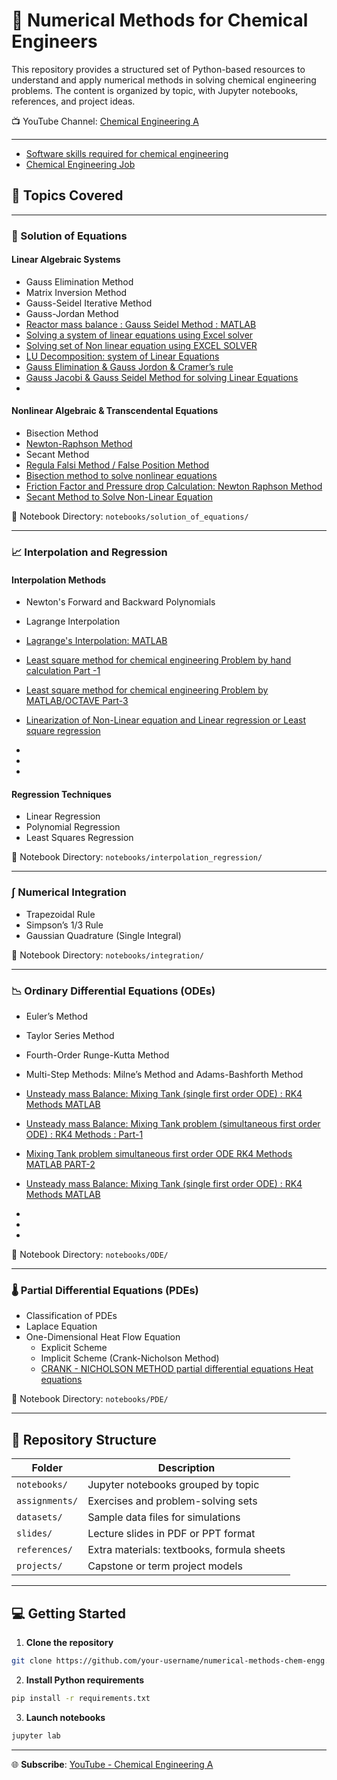 # 🔢 Numerical Methods for Chemical Engineers

This repository provides a structured set of Python-based resources to understand and apply numerical methods in solving chemical engineering problems. The content is organized by topic, with Jupyter notebooks, references, and project ideas.

 
📺 YouTube Channel: [Chemical Engineering A](https://www.youtube.com/@chemicalengineeringA)

---
- [Software skills required for chemical engineering](https://youtube.com/shorts/NsXC10tVr8g)
- [Chemical Engineering Job](https://youtube.com/shorts/6lTH-dxQnX8)
## 📘 Topics Covered

---

### 🧮 Solution of Equations

#### Linear Algebraic Systems
- Gauss Elimination Method
- Matrix Inversion Method
- Gauss-Seidel Iterative Method
- Gauss-Jordan Method
- [Reactor mass balance : Gauss Seidel Method  : MATLAB](https://youtu.be/ZtrqIr3SC_k)
- [Solving a system of linear equations using Excel solver](https://youtu.be/zOnWgYzaoBc)
- [Solving set of  Non linear equation using EXCEL SOLVER ](https://youtu.be/ac6JpJUhpDE)
- [LU Decomposition: system of Linear Equations](https://youtu.be/Zgn7YqGkQC8)
- [Gauss Elimination  & Gauss Jordon & Cramer’s rule](https://youtu.be/9ajJD3DpidI)
- [Gauss Jacobi & Gauss Seidel Method for solving Linear Equations](https://youtu.be/zOnWgYzaoBc)
- 

#### Nonlinear Algebraic & Transcendental Equations
- Bisection Method
- [Newton-Raphson Method](https://youtu.be/C29C7s5UOwA)
- Secant Method
- [Regula Falsi Method / False Position Method](https://youtu.be/3Az6Dum5c7Q)
- [Bisection method to solve nonlinear equations](https://youtu.be/_nPNaxBnft4)
- [Friction Factor and Pressure drop Calculation: Newton Raphson Method](https://youtu.be/om2nFFVSbvE)
- [Secant Method to Solve Non-Linear Equation](https://youtu.be/whZHk17TcFo)

📁 Notebook Directory: `notebooks/solution_of_equations/`

---

### 📈 Interpolation and Regression

#### Interpolation Methods
- Newton's Forward and Backward Polynomials
- Lagrange Interpolation
- [Lagrange's Interpolation: MATLAB](https://youtu.be/yvxtCvVH9bs)
- [Least square method for chemical engineering Problem by hand calculation Part -1](https://youtu.be/LDfrT_KJAnY)
- [Least square method for chemical engineering Problem by MATLAB/OCTAVE Part-3](https://youtu.be/fL2SzqFdSP0)
- [Linearization of Non-Linear equation  and Linear regression or Least square regression](https://youtu.be/ixmdbtb3YFw)

- 
- 
- 

#### Regression Techniques
- Linear Regression
- Polynomial Regression
- Least Squares Regression

📁 Notebook Directory: `notebooks/interpolation_regression/`

---

### ∫ Numerical Integration

- Trapezoidal Rule
- Simpson’s 1/3 Rule
- Gaussian Quadrature (Single Integral)

📁 Notebook Directory: `notebooks/integration/`

---

### 📉 Ordinary Differential Equations (ODEs)

- Euler’s Method
- Taylor Series Method
- Fourth-Order Runge-Kutta Method
- Multi-Step Methods: Milne’s Method and Adams-Bashforth Method
- [Unsteady mass Balance: Mixing Tank (single first order ODE) : RK4 Methods  MATLAB](https://youtu.be/XcwJ3dqtarc)
- [Unsteady mass Balance: Mixing Tank problem (simultaneous first order ODE) : RK4 Methods :  Part-1](https://youtu.be/2zv1wy7RvkY)
- [Mixing Tank problem simultaneous first order ODE RK4 Methods MATLAB PART-2](https://youtu.be/FHHd_8zt4tM)
- [Unsteady mass Balance: Mixing Tank (single first order ODE) : RK4 Methods  MATLAB](https://youtu.be/XcwJ3dqtarc)

- 
- 
- 

📁 Notebook Directory: `notebooks/ODE/`

---

### 🌡️ Partial Differential Equations (PDEs)

- Classification of PDEs
- Laplace Equation
- One-Dimensional Heat Flow Equation
  - Explicit Scheme
  - Implicit Scheme (Crank-Nicholson Method)
  - [CRANK - NICHOLSON METHOD  partial differential equations Heat equations](https://youtu.be/VYoxEqphmLU)

📁 Notebook Directory: `notebooks/PDE/`

---

## 📂 Repository Structure

| Folder             | Description                                  |
|--------------------|----------------------------------------------|
| `notebooks/`       | Jupyter notebooks grouped by topic           |
| `assignments/`     | Exercises and problem-solving sets           |
| `datasets/`        | Sample data files for simulations            |
| `slides/`          | Lecture slides in PDF or PPT format          |
| `references/`      | Extra materials: textbooks, formula sheets   |
| `projects/`        | Capstone or term project models              |

---

## 💻 Getting Started

1. **Clone the repository**
```bash
git clone https://github.com/your-username/numerical-methods-chem-engg.git
```

2. **Install Python requirements**
```bash
pip install -r requirements.txt
```

3. **Launch notebooks**
```bash
jupyter lab
```

---


🌐 **Subscribe**: [YouTube - Chemical Engineering A](https://www.youtube.com/@chemicalengineeringA)
